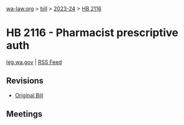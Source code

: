 [wa-law.org](/) > [bill](/bill/) > [2023-24](/bill/2023-24/) > [HB 2116](/bill/2023-24/hb/2116/)

# HB 2116 - Pharmacist prescriptive auth
[leg.wa.gov](https://app.leg.wa.gov/billsummary?BillNumber=2116&Year=2023&Initiative=false) | [RSS Feed](./rss.xml)

## Revisions
* [Original Bill](1/)

## Meetings